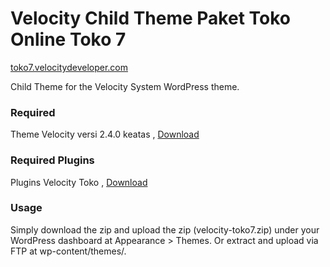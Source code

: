 Velocity Child Theme Paket Toko Online Toko 7
=================
[toko7.velocitydeveloper.com](https://www.toko7.velocitydeveloper.com/)

Child Theme for the Velocity System WordPress theme.

### Required
Theme Velocity versi 2.4.0 keatas , [Download](https://github.com/VelocityDeveloper/velocity/releases)

### Required Plugins
Plugins Velocity Toko , [Download](https://github.com/VelocityDeveloper/velocity-toko/releases)

### Usage
Simply download the zip and upload the zip (velocity-toko7.zip) under your WordPress dashboard at Appearance > Themes. Or extract and upload via FTP at wp-content/themes/.

